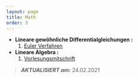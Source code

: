 ```yaml
---
layout: page
title: Math
order: 3
---
```


* **Lineare gewöhnliche Differentialgleichungen :** 
    1. [Euler Verfahren](Math/Euler_Method.md)
* **Lineare Algebra :**
    1. [Vorlesungsmitschrift](/Document/LA_I__Lecture_Note.pdf) 
> **_AKTUALISIERT am:_** 24.02.2021




 

